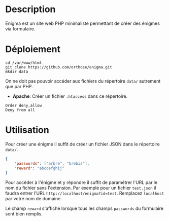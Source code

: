 # Description
Enigma est un site web PHP minimaliste permettant de créer des énigmes via formulaire.

# Déploiement
```shell
cd /var/www/html
git clone https://github.com/orthose/enigma.git
mkdir data
```

On ne doit pas pouvoir accéder aux fichiers du répertoire `data/` autrement que par PHP.
* **Apache**: Créer un fichier `.htaccess` dans ce répertoire.
```
Order deny,allow
Deny from all
```

# Utilisation
Pour créer une énigme il suffit de créer un fichier JSON dans le répertoire `data/`.
```json
{
    "passwords": ["arbre", "brebis"],
    "reward": "abcdefghij"
}
```

Pour accéder à l'énigme et y répondre il suffit de paramétrer l'URL par le nom
du fichier sans l'extension. Par exemple pour un fichier `test.json`
il faudra entrer l'URL `http://localhost/enigma?id=test`.
Remplacez `localhost` par votre nom de domaine.

Le champ `reward` s'affiche lorsque tous les champs `passwords` du formulaire sont bien remplis.
